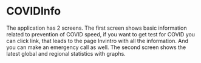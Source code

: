 # COVIDInfo
The application has 2 screens. The first screen shows basic information related to prevention of COVID speed, if you want to get test for COVID you can click link, that leads to the page Invintro with all the information. And you can make an emergency call as well. The second screen shows the latest global and regional statistics with graphs.
